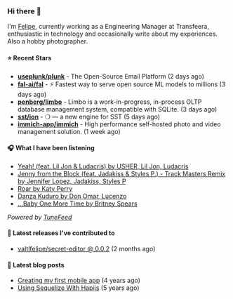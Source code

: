 ### Hi there 👋

I'm [Felipe](https://felipevm.com), currently working as a Engineering Manager at Transfeera, enthusiastic in technology and occasionally write about my experiences. Also a hobby photographer.

#### ⭐ Recent Stars
- **[useplunk/plunk](https://github.com/useplunk/plunk)** - The Open-Source Email Platform (2 days ago)
- **[fal-ai/fal](https://github.com/fal-ai/fal)** - ⚡ Fastest way to serve open source ML models to millions (3 days ago)
- **[penberg/limbo](https://github.com/penberg/limbo)** - Limbo is a work-in-progress, in-process OLTP database management system, compatible with SQLite. (3 days ago)
- **[sst/ion](https://github.com/sst/ion)** - ❍ — a new engine for SST (5 days ago)
- **[immich-app/immich](https://github.com/immich-app/immich)** - High performance self-hosted photo and video management solution. (1 week ago)

#### 🎧 What I have been listening
- [Yeah! (feat. Lil Jon &amp; Ludacris) by USHER, Lil Jon, Ludacris](https://open.spotify.com/track/5rb9QrpfcKFHM1EUbSIurX)
- [Jenny from the Block (feat. Jadakiss &amp; Styles P.) - Track Masters Remix by Jennifer Lopez, Jadakiss, Styles P](https://open.spotify.com/track/7LqjznQwfrax7MjQXmxqdQ)
- [Roar by Katy Perry](https://open.spotify.com/track/27tNWlhdAryQY04Gb2ZhUI)
- [Danza Kuduro by Don Omar, Lucenzo](https://open.spotify.com/track/2a1o6ZejUi8U3wzzOtCOYw)
- [...Baby One More Time by Britney Spears](https://open.spotify.com/track/3MjUtNVVq3C8Fn0MP3zhXa)

_Powered by [TuneFeed](https://tunefeed.app?ref=valtlfelipe-gh-profile)_ 

#### 🚀 Latest releases I've contributed to


- [valtlfelipe/secret-editor @ 0.0.2](https://github.com/valtlfelipe/secret-editor/releases/tag/0.0.2) (2 months ago)

#### 📄 Latest blog posts
- [Creating my first mobile app](https://felipevm.com/posts/creating-my-first-mobile-app/) (4 years ago)
- [Using Sequelize With Hapijs](https://felipevm.com/posts/using-sequelize-with-hapijs/) (5 years ago)
